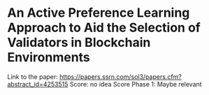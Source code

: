 # An Active Preference Learning Approach to Aid the Selection of Validators in Blockchain Environments

Link to the paper: https://papers.ssrn.com/sol3/papers.cfm?abstract_id=4253515
Score: no idea
Score Phase 1: Maybe relevant